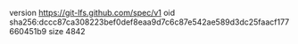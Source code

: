 version https://git-lfs.github.com/spec/v1
oid sha256:dccc87ca308223bef0def8eaa9d7c6c87e542ae589d3dc25faacf177660451b9
size 4842
